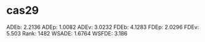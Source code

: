 # cas29

ADEb: 2.2136
ADEp: 1.0082
ADEv: 3.0232
FDEb: 4.1283
FDEp: 2.0296
FDEv: 5.503
Rank: 1482
WSADE: 1.6764
WSFDE: 3.186